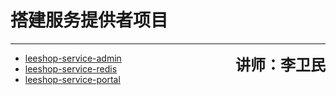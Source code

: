 # 搭建服务提供者项目

---

<span style="float:right; font-size:24px;"><strong>讲师：李卫民</strong></span>

* [leeshop-service-admin](/chapter4/leeshop-service-admin.md)
* [leeshop-service-redis](/chapter4/leeshop-service-redis.md)
* [leeshop-service-portal](/chapter4/leeshop-service-portal.md)